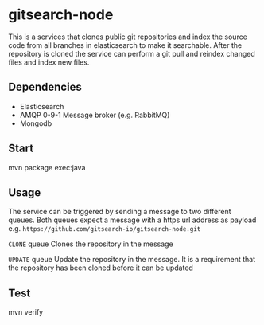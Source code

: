 # gitsearch-node
This is a services that clones public git repositories and index the source code from all branches in elasticsearch
to make it searchable.
After the repository is cloned the service can perform a git pull and reindex changed files and index new files.

## Dependencies
- Elasticsearch
- AMQP 0-9-1 Message broker (e.g. RabbitMQ)
- Mongodb

## Start
mvn package exec:java

## Usage
The service can be triggered by sending a message to two different queues. Both queues expect a message with
a https url address as payload e.g. `https://github.com/gitsearch-io/gitsearch-node.git`

`CLONE` queue
Clones the repository in the message

`UPDATE` queue
Update the repository in the message. It is a requirement that the repository has been cloned before it can be updated

## Test
mvn verify